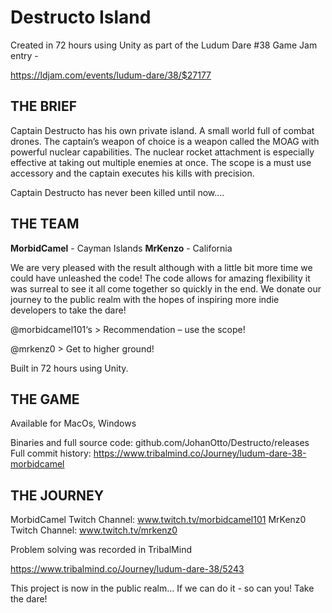 # Destructo Island
Created in 72 hours using Unity as part of the Ludum Dare #38 Game Jam entry - 

https://ldjam.com/events/ludum-dare/38/$27177


## THE BRIEF

Captain Destructo has his own private island. A small world full of combat drones. The captain’s weapon of choice is a weapon called the MOAG with powerful nuclear capabilities. The nuclear rocket attachment is especially effective at taking out multiple enemies at once. The scope is a must use accessory and the captain executes his kills with precision.

Captain Destructo has never been killed until now….

## THE TEAM

**MorbidCamel** - Cayman Islands 
**MrKenzo** - California

We are very pleased with the result although with a little bit more time we could have unleashed the code! The code allows for amazing flexibility it was surreal to see it all come together so quickly in the end. We donate our journey to the public realm with the hopes of inspiring more indie developers to take the dare!

@morbidcamel101‘s > Recommendation – use the scope!

@mrkenz0 > Get to higher ground!

Built in 72 hours using Unity.

## THE GAME

Available for MacOs, Windows

Binaries and full source code: github.com/JohanOtto/Destructo/releases
Full commit history: https://www.tribalmind.co/Journey/ludum-dare-38-morbidcamel

## THE JOURNEY

MorbidCamel Twitch Channel: www.twitch.tv/morbidcamel101 
MrKenz0 Twitch Channel: www.twitch.tv/mrkenz0

Problem solving was recorded in TribalMind

https://www.tribalmind.co/Journey/ludum-dare-38/5243

This project is now in the public realm… If we can do it - so can you! Take the dare!
